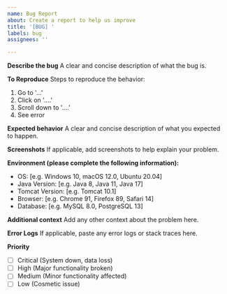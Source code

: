 ```yaml
---
name: Bug Report
about: Create a report to help us improve
title: '[BUG] '
labels: bug
assignees: ''

---
```


**Describe the bug**
A clear and concise description of what the bug is.

**To Reproduce**
Steps to reproduce the behavior:
1. Go to '...'
2. Click on '....'
3. Scroll down to '....'
4. See error

**Expected behavior**
A clear and concise description of what you expected to happen.

**Screenshots**
If applicable, add screenshots to help explain your problem.

**Environment (please complete the following information):**
 - OS: [e.g. Windows 10, macOS 12.0, Ubuntu 20.04]
 - Java Version: [e.g. Java 8, Java 11, Java 17]
 - Tomcat Version: [e.g. Tomcat 10.1]
 - Browser: [e.g. Chrome 91, Firefox 89, Safari 14]
 - Database: [e.g. MySQL 8.0, PostgreSQL 13]

**Additional context**
Add any other context about the problem here.

**Error Logs**
If applicable, paste any error logs or stack traces here.

**Priority**
- [ ] Critical (System down, data loss)
- [ ] High (Major functionality broken)
- [ ] Medium (Minor functionality affected)
- [ ] Low (Cosmetic issue)
